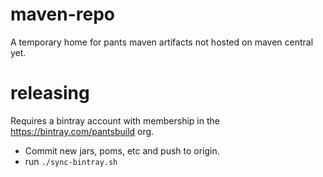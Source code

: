 maven-repo
==========

A temporary home for pants maven artifacts not hosted on maven central yet.

releasing
=========

Requires a bintray account with membership in the https://bintray.com/pantsbuild org.

+ Commit new jars, poms, etc and push to origin.
+ run `./sync-bintray.sh`

